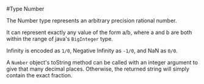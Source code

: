 #Type Number

The Number type represents an arbitrary precision rational number.

It can represent exactly any value of the form a/b, where a and b are both within the range of java's `BigInteger` type.

Infinity is encoded as `1/0`, Negative Infinity as `-1/0`, and NaN as `0/0`.

A `Number` object's toString method can be called with an integer argument to give that many decimal places. Otherwise, the returned string will simply contain the exact fraction.